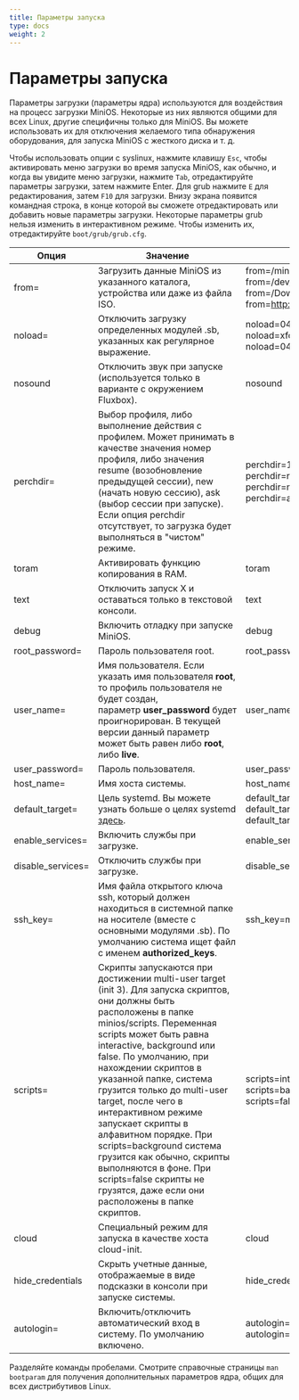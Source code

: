 ```yaml
---
title: Параметры запуска
type: docs
weight: 2
---
```


# Параметры запуска

Параметры загрузки (параметры ядра) используются для воздействия на процесс загрузки MiniOS. Некоторые из них являются общими для всех Linux, другие специфичны только для MiniOS. Вы можете использовать их для отключения желаемого типа обнаружения оборудования, для запуска MiniOS с жесткого диска и т. д.

<!--more-->
Чтобы использовать опции с syslinux, нажмите клавишу `Esc`, чтобы активировать меню загрузки во время запуска MiniOS, как обычно, и когда вы увидите меню загрузки, нажмите `Tab`, отредактируйте параметры загрузки, затем нажмите Enter. Для grub нажмите `E` для редактирования, затем `F10` для загрузки. Внизу экрана появится командная строка, в конце которой вы сможете отредактировать или добавить новые параметры загрузки. Некоторые параметры grub нельзя изменить в интерактивном режиме. Чтобы изменить их, отредактируйте `boot/grub/grub.cfg`.

| Опция | Значение | Пример |
| ------- | -------- | ------ |
| from= | Загрузить данные MiniOS из указанного каталога, устройства или даже из файла ISO. | from=/minios/<br>from=/dev/sr0/minios<br>from=/Downloads/minios.iso<br>from=http://domain.com/minios.iso |
| noload= | Отключить загрузку определенных модулей .sb, указанных как регулярное выражение. | noload=04-xfce-apps<br>noload=xfce-apps,browser<br>noload=04,05 |
| nosound | Отключить звук при запуске (используется только в варианте с окружением Fluxbox). | nosound |
| perchdir= | Выбор профиля, либо выполнение действия с профилем. Может принимать в качестве значения номер профиля, либо значения resume (возобновление предыдущей сессии), new (начать новую сессию), ask (выбор сессии при запуске). Если опция perchdir отсутствует, то загрузка будет выполняться в "чистом" режиме. | perchdir=1<br>perchdir=resume<br>perchdir=new<br>perchdir=ask |
| toram | Активировать функцию копирования в RAM. | toram |
| text | Отключить запуск X и оставаться только в текстовой консоли. | text |
| debug | Включить отладку при запуске MiniOS. | debug |
| root\_password= | Пароль пользователя root. | root\_password=toor |
| user\_name= | Имя пользователя. Если указать имя пользователя <strong>root</strong>, то профиль пользователя не будет создан, параметр **user\_password** будет проигнорирован. В текущей версии данный параметр может быть равен либо <strong>root</strong>, либо <strong>live</strong>. | user\_name=live |
| user\_password= | Пароль пользователя. | user\_password=evil |
| host\_name= | Имя хоста системы. | host\_name=minios |
| default\_target= | Цель systemd. Вы можете узнать больше о целях systemd [здесь](https://access.redhat.com/documentation/en-us/red_hat_enterprise_linux/8/html/configuring_basic_system_settings/working-with-systemd-targets_configuring-basic-system-settings). | default\_target=graphical<br>default\_target=multi-user<br>default\_target=emergency |
| enable\_services= | Включить службы при загрузке. | enable\_services=ssh,firewalld |
| disable\_services= | Отключить службы при загрузке. | disable\_services=docker |
| ssh\_key= | Имя файла открытого ключа ssh, который должен находиться в системной папке на носителе (вместе с основными модулями .sb). По умолчанию система ищет файл с именем <strong>authorized\_keys</strong>. | ssh\_key=my\_public\_keys |
| scripts= | Скрипты запускаются при достижении multi-user target (init 3). Для запуска скриптов, они должны быть расположены в папке minios/scripts. Переменная scripts может быть равна interactive, background или false. По умолчанию, при нахождении скриптов в указанной папке, система грузится только до multi-user target, после чего в интерактивном режиме запускает скрипты в алфавитном порядке. При scripts=background система грузится как обычно, скрипты выполняются в фоне. При scripts=false скрипты не грузятся, даже если они расположены в папке скриптов. | scripts=interactive<br>scripts=background<br>scripts=false |
| cloud | Специальный режим для запуска в качестве хоста cloud-init. | cloud |
| hide\_credentials | Скрыть учетные данные, отображаемые в виде подсказки в консоли при запуске системы. | hide\_credentials |
| autologin= | Включить/отключить автоматический вход в систему. По умолчанию включено. | autologin=true<br>autologin=false |

Разделяйте команды пробелами. Смотрите справочные страницы `man bootparam` для получения дополнительных параметров ядра, общих для всех дистрибутивов Linux.
